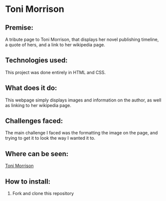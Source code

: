 # Toni Morrison

## Premise: 
A tribute page to Toni Morrison, that displays her novel publishing timeline, a quote of hers, and a link to her wikipedia page.

## Technologies used: 
This project was done entirely in HTML and CSS.

## What does it do: 
This webpage simply displays images and information on the author, as well as linking to her wikipedia page.

## Challenges faced:
The main challenge I faced was the formatting the image on the page, and trying to get it to look the way I wanted it to.

## Where can be seen: 
[Toni Morrison](https://github.com/sarahknego/Toni-Morrison.git) 

## How to install:
1. Fork and clone this repository
